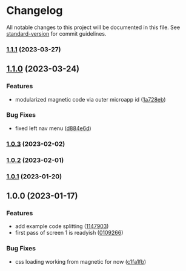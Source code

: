 # Changelog

All notable changes to this project will be documented in this file. See [standard-version](https://github.com/conventional-changelog/standard-version) for commit guidelines.

### [1.1.1](http://github.office.opendns.com/micro-apps/microapp-sse-template/compare/v1.1.0...v1.1.1) (2023-03-27)

## [1.1.0](http://github.office.opendns.com/micro-apps/microapp-sse-template/compare/v1.0.3...v1.1.0) (2023-03-24)


### Features

* modularized magnetic code via outer microapp id ([1a728eb](http://github.office.opendns.com/micro-apps/microapp-sse-template/commit/1a728eb549dab390f7cbd77bdf6dc7d750307947))


### Bug Fixes

* fixed left nav menu ([d884e6d](http://github.office.opendns.com/micro-apps/microapp-sse-template/commit/d884e6d5927b6e40722aba03546be28546e80422))

### [1.0.3](http://github.office.opendns.com/micro-apps/microapp-sse-template/compare/v1.0.2...v1.0.3) (2023-02-02)

### [1.0.2](http://github.office.opendns.com/micro-apps/microapp-sse-template/compare/v1.0.1...v1.0.2) (2023-02-01)

### [1.0.1](http://github.office.opendns.com/micro-apps/microapp-sse-template/compare/v1.0.0...v1.0.1) (2023-01-20)

## 1.0.0 (2023-01-17)


### Features

* add example code splitting ([1147903](http://github.office.opendns.com/micro-apps/microapp-sse-template/commit/114790338b23777729942d7fb12a2a2f6bd2f9b3))
* first pass of screen 1 is readyish ([0109266](http://github.office.opendns.com/micro-apps/microapp-sse-template/commit/0109266718a0b0f0a9bee677cdf5e93a729b6b07))


### Bug Fixes

* css loading working from magnetic for now ([c1fa1fb](http://github.office.opendns.com/micro-apps/microapp-sse-template/commit/c1fa1fb3a7269b97e2d7325653d2094901dcb232))

